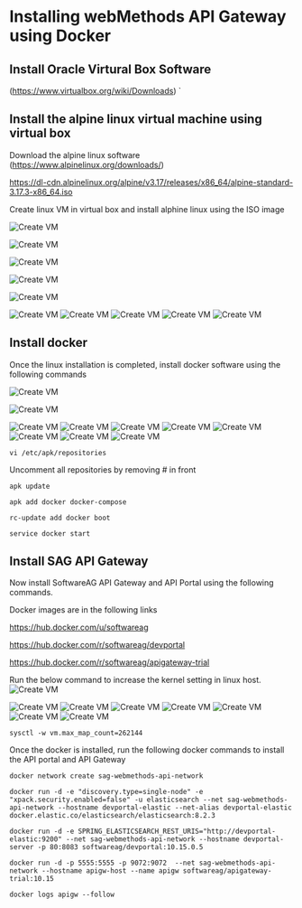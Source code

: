 # Installing webMethods API Gateway using Docker

## Install Oracle Virtural Box Software

(https://www.virtualbox.org/wiki/Downloads)
`
## Install the alpine linux virtual machine using virtual box

Download the alpine linux software
(https://www.alpinelinux.org/downloads/)

https://dl-cdn.alpinelinux.org/alpine/v3.17/releases/x86_64/alpine-standard-3.17.3-x86_64.iso

Create linux VM in virtual box and install alphine linux using the ISO image

![Create VM](/images/install/linux-vm-0.jpg)

![Create VM](/images/install/linux-vm.jpg)

![Create VM](/images/install/linux-vm-1.jpg)

![Create VM](/images/install/linux-vm-2.jpg)

![Create VM](/images/install/linux-vm-3.jpg)

![Create VM](/images/install/linux-vm-4.jpg)
![Create VM](/images/install/linux-vm-5.jpg)
![Create VM](/images/install/linux-vm-6.jpg)
![Create VM](/images/install/linux-vm-7.jpg)
![Create VM](/images/install/linux-vm-8.jpg)

## Install docker
Once the linux installation is completed, install docker software using the following commands


![Create VM](/images/install/docker-2.jpg)

![Create VM](/images/install/docker-3.jpg)

![Create VM](/images/install/docker-4.jpg)
![Create VM](/images/install/docker-5.jpg)
![Create VM](/images/install/docker-6.jpg)
![Create VM](/images/install/docker-7.jpg)
![Create VM](/images/install/docker-8.jpg)
![Create VM](/images/install/docker-9.jpg)
![Create VM](/images/install/docker-10.jpg)
![Create VM](/images/install/docker-11.jpg)


```vi /etc/apk/repositories```

Uncomment all repositories by removing # in front

```
apk update
```

```
apk add docker docker-compose
```

```
rc-update add docker boot
```
```
service docker start
```

## Install SAG API Gateway
Now install SoftwareAG API Gateway and API Portal using the following commands.

Docker images are in the following links

https://hub.docker.com/u/softwareag

https://hub.docker.com/r/softwareag/devportal

https://hub.docker.com/r/softwareag/apigateway-trial

Run the below command to increase the kernel setting in linux host.
![Create VM](/images/install/api-1.jpg)

![Create VM](/images/install/api-2.jpg)
![Create VM](/images/install/api-3.jpg)
![Create VM](/images/install/api-4.jpg)
![Create VM](/images/install/api-5.jpg)
![Create VM](/images/install/api-6.jpg)
![Create VM](/images/install/api-7.jpg)
![Create VM](/images/install/api-8.jpg)


```
sysctl -w vm.max_map_count=262144
```

Once the docker is installed, run the following docker commands to install the API portal and API Gateway

```
docker network create sag-webmethods-api-network
```

```
docker run -d -e "discovery.type=single-node" -e "xpack.security.enabled=false" -u elasticsearch --net sag-webmethods-api-network --hostname devportal-elastic --net-alias devportal-elastic docker.elastic.co/elasticsearch/elasticsearch:8.2.3
```

```
docker run -d -e SPRING_ELASTICSEARCH_REST_URIS="http://devportal-elastic:9200" --net sag-webmethods-api-network --hostname devportal-server -p 80:8083 softwareag/devportal:10.15.0.5
```

```
docker run -d -p 5555:5555 -p 9072:9072  --net sag-webmethods-api-network --hostname apigw-host --name apigw softwareag/apigateway-trial:10.15
```

```
docker logs apigw --follow
```

